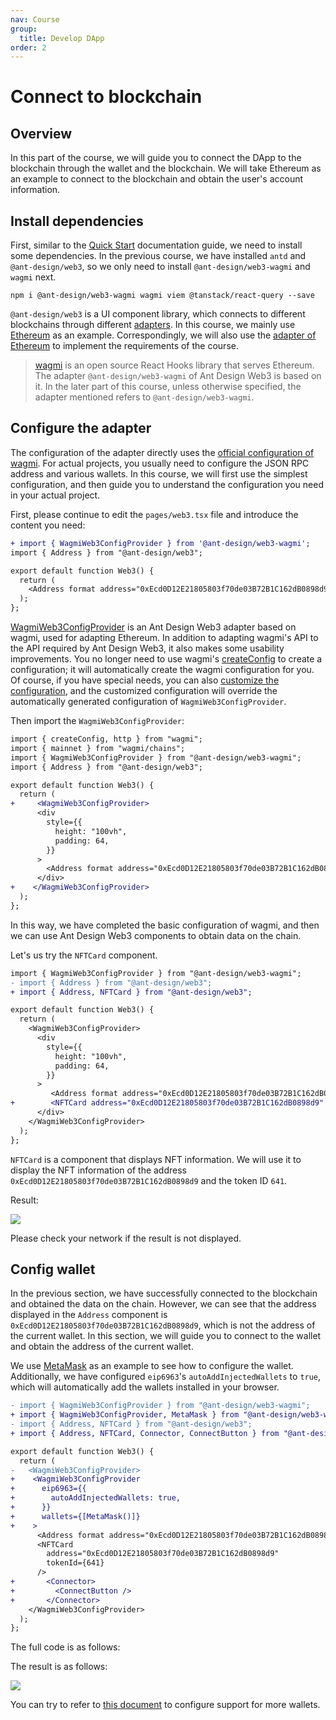 ```yaml
---
nav: Course
group:
  title: Develop DApp
order: 2
---
```


# Connect to blockchain

## Overview

In this part of the course, we will guide you to connect the DApp to the blockchain through the wallet and the blockchain. We will take Ethereum as an example to connect to the blockchain and obtain the user's account information.

## Install dependencies

First, similar to the [Quick Start](../guide/quick-start.md) documentation guide, we need to install some dependencies. In the previous course, we have installed `antd` and `@ant-design/web3`, so we only need to install `@ant-design/web3-wagmi` and `wagmi` next.

```shell
npm i @ant-design/web3-wagmi wagmi viem @tanstack/react-query --save
```

`@ant-design/web3` is a UI component library, which connects to different blockchains through different [adapters](../guide/adapter.md). In this course, we mainly use [Ethereum](https://ethereum.org/) as an example. Correspondingly, we will also use the [adapter of Ethereum](../../packages/web3/src/ethereum/index.md) to implement the requirements of the course.

> [wagmi](https://wagmi.sh/) is an open source React Hooks library that serves Ethereum. The adapter `@ant-design/web3-wagmi` of Ant Design Web3 is based on it. In the later part of this course, unless otherwise specified, the adapter mentioned refers to `@ant-design/web3-wagmi`.

## Configure the adapter

The configuration of the adapter directly uses the [official configuration of wagmi](https://wagmi.sh/core/getting-started). For actual projects, you usually need to configure the JSON RPC address and various wallets. In this course, we will first use the simplest configuration, and then guide you to understand the configuration you need in your actual project.

First, please continue to edit the `pages/web3.tsx` file and introduce the content you need:

```diff
+ import { WagmiWeb3ConfigProvider } from '@ant-design/web3-wagmi';
import { Address } from "@ant-design/web3";

export default function Web3() {
  return (
    <Address format address="0xEcd0D12E21805803f70de03B72B1C162dB0898d9" />
  );
};
```

[WagmiWeb3ConfigProvider](https://web3.ant.design/components/wagmi-cn#wagmiweb3configproviderprops) is an Ant Design Web3 adapter based on wagmi, used for adapting Ethereum. In addition to adapting wagmi's API to the API required by Ant Design Web3, it also makes some usability improvements. You no longer need to use wagmi's [createConfig](https://wagmi.sh/react/config) to create a configuration; it will automatically create the wagmi configuration for you. Of course, if you have special needs, you can also [customize the configuration](https://web3.ant.design/components/ethereum-cn#%E8%87%AA%E5%AE%9A%E4%B9%89-wagmi-%E9%85%8D%E7%BD%AE), and the customized configuration will override the automatically generated configuration of `WagmiWeb3ConfigProvider`.

Then import the `WagmiWeb3ConfigProvider`:

```diff
import { createConfig, http } from "wagmi";
import { mainnet } from "wagmi/chains";
import { WagmiWeb3ConfigProvider } from "@ant-design/web3-wagmi";
import { Address } from "@ant-design/web3";

export default function Web3() {
  return (
+     <WagmiWeb3ConfigProvider>
      <div
        style={{
          height: "100vh",
          padding: 64,
        }}
      >
        <Address format address="0xEcd0D12E21805803f70de03B72B1C162dB0898d9" />
      </div>
+    </WagmiWeb3ConfigProvider>
  );
};

```

In this way, we have completed the basic configuration of wagmi, and then we can use Ant Design Web3 components to obtain data on the chain.

Let's us try the `NFTCard` component.

```diff
import { WagmiWeb3ConfigProvider } from "@ant-design/web3-wagmi";
- import { Address } from "@ant-design/web3";
+ import { Address, NFTCard } from "@ant-design/web3";

export default function Web3() {
  return (
    <WagmiWeb3ConfigProvider>
      <div
        style={{
          height: "100vh",
          padding: 64,
        }}
      >
         <Address format address="0xEcd0D12E21805803f70de03B72B1C162dB0898d9" />
+        <NFTCard address="0xEcd0D12E21805803f70de03B72B1C162dB0898d9" tokenId={641} />
      </div>
    </WagmiWeb3ConfigProvider>
  );
};
```

`NFTCard` is a component that displays NFT information. We will use it to display the NFT information of the address `0xEcd0D12E21805803f70de03B72B1C162dB0898d9` and the token ID `641`.

Result:

![](./img/nft-card.png)

Please check your network if the result is not displayed.

## Config wallet

In the previous section, we have successfully connected to the blockchain and obtained the data on the chain. However, we can see that the address displayed in the `Address` component is `0xEcd0D12E21805803f70de03B72B1C162dB0898d9`, which is not the address of the current wallet. In this section, we will guide you to connect to the wallet and obtain the address of the current wallet.

We use [MetaMask](https://metamask.io/) as an example to see how to configure the wallet. Additionally, we have configured `eip6963`'s `autoAddInjectedWallets` to `true`, which will automatically add the wallets installed in your browser.

```diff
- import { WagmiWeb3ConfigProvider } from "@ant-design/web3-wagmi";
+ import { WagmiWeb3ConfigProvider, MetaMask } from "@ant-design/web3-wagmi";
- import { Address, NFTCard } from "@ant-design/web3";
+ import { Address, NFTCard, Connector, ConnectButton } from "@ant-design/web3";

export default function Web3() {
  return (
-   <WagmiWeb3ConfigProvider>
+    <WagmiWeb3ConfigProvider
+      eip6963={{
+        autoAddInjectedWallets: true,
+      }}
+      wallets={[MetaMask()]}
+    >
      <Address format address="0xEcd0D12E21805803f70de03B72B1C162dB0898d9" />
      <NFTCard
        address="0xEcd0D12E21805803f70de03B72B1C162dB0898d9"
        tokenId={641}
      />
+       <Connector>
+         <ConnectButton />
+       </Connector>
    </WagmiWeb3ConfigProvider>
  );
};

```

The full code is as follows:

<code src="./demos/connect.tsx"></code>

The result is as follows:

![](./img/connect.png)

You can try to refer to [this document](../../packages/web3/src/ethereum/index.md#add-more-wallets) to configure support for more wallets.
